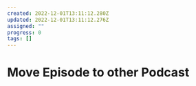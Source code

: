 ```yaml
---
created: 2022-12-01T13:11:12.280Z
updated: 2022-12-01T13:11:12.276Z
assigned: ""
progress: 0
tags: []
---
```


# Move Episode to other Podcast
